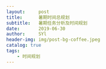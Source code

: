 ```yaml
---
layout:     post
title:      暑期时间总规划
subtitle:   暑期任务分析及时间规划
date:       2019-06-30
author:     SYl
header-img: img/post-bg-coffee.jpeg
catalog: true
tags:
    - 时间规划
--- 
```

